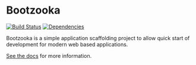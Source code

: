 # Bootzooka

[![Build Status](https://travis-ci.org/softwaremill/bootzooka.svg?branch=master)](https://travis-ci.org/softwaremill/bootzooka)
[![Dependencies](https://app.updateimpact.com/badge/634276070333485056/bootzooka.svg?config=compile)](https://app.updateimpact.com/latest/634276070333485056/bootzooka)

Bootzooka is a simple application scaffolding project to allow quick start of development for modern web based
applications.

[See the docs](http://softwaremill.github.io/bootzooka/) for more information.










